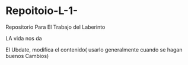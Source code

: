 # Repoitoio-L-1-
Repositorio Para El Trabajo del Laberinto 

LA vida nos da 

El Ubdate, modifica el contenido( usarlo generalmente cuando se hagan buenos Cambios)
